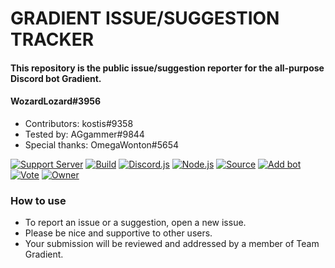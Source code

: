 # GRADIENT ISSUE/SUGGESTION TRACKER
#### This repository is the public issue/suggestion reporter for the all-purpose Discord bot Gradient.

#### WozardLozard#3956
* Contributors: kostis#9358
* Tested by: AGgammer#9844
* Special thanks: OmegaWonton#5654

[![Support Server](https://discordapp.com/api/guilds/658122178713223190/embed.png)](https://discord.gg/jxrEf5p)
[![Build](https://img.shields.io/badge/Build-Passing-brightgreen)](https://top.gg/bot/683053587215024213)
[![Discord.js](https://img.shields.io/badge/Discord.js-v%2012.3.1-blue)](https://discord.js.org)
[![Node.js](https://img.shields.io/badge/Node.js-v%2012.18.3-blue)](https://nodejs.org/en)
[![Source](https://img.shields.io/badge/Source-Closed-yellow)](https://en.wikipedia.org/wiki/MIT_license)
[![Add bot](https://img.shields.io/badge/Add%20bot-Here-red)](https://discordapp.com/oauth2/authorize?client_id=683053587215024213&scope=bot&permissions=1580596343)
[![Vote](https://img.shields.io/badge/Vote-Here-red)](https://top.gg/bot/683053587215024213/vote)
[![Owner](https://img.shields.io/badge/Owner-WozardLozard%233956-blue)]()

### How to use
* To report an issue or a suggestion, open a new issue. 
* Please be nice and supportive to other users.
* Your submission will be reviewed and addressed by a member of Team Gradient.
